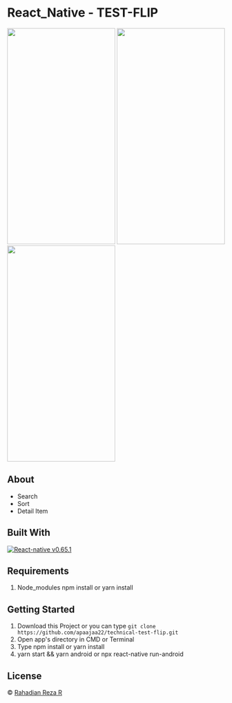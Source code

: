 # React_Native - TEST-FLIP

<img src="https://user-images.githubusercontent.com/59022153/135323217-cda5b98f-1a65-47cc-bfd5-e3cbb3b850ff.png" width="250" height="500" />  <img src="https://user-images.githubusercontent.com/59022153/135323270-4bb7259f-17f5-428b-9726-415e3f756b0b.png" width="250" height="500" />   <img src="https://user-images.githubusercontent.com/59022153/135323334-3e05721c-8d3a-456a-8726-0b4697f2423b.png" width="250" height="500" />   




## About
- Search
- Sort
- Detail Item


## Built With

[![React-native v0.65.1](https://img.shields.io/badge/React%20Native%20-v0.65.1-blue.svg?style=flat)](https://github.com/facebook/react-native)



## Requirements
1. Node_modules npm install or yarn install


## Getting Started
1. Download this Project or you can type `git clone https://github.com/apaajaa22/technical-test-flip.git`
2. Open app's directory in CMD or Terminal
3. Type npm install or yarn install
4. yarn start && yarn android or npx react-native run-android


## License
© [Rahadian Reza R](https://github.com/apaajaa22)

